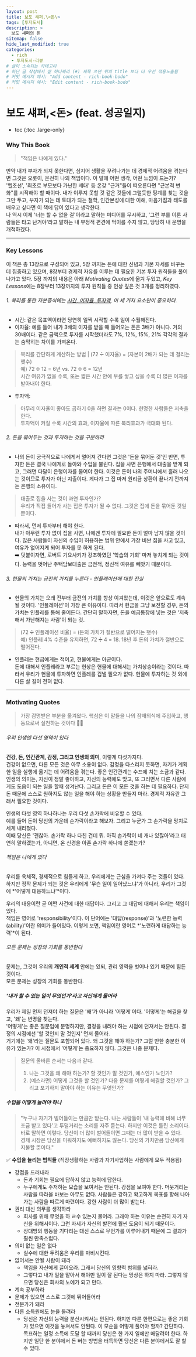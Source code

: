 ```yaml
---
layout: post
title: 보도 섀퍼,\<돈\> 
tags: [투자도서]
description: >
  보도 섀퍼의 돈
sitemap: false
hide_last_modified: true
categories:
  - rich
  - 투자도서-리뷰
# 글이 소속되는 카테고리  
# 하단 글 작성에서 샾 하나짜리 (#) 제목 쓰면 위의 title 보다 더 우선 적용노출됨  
# 커밋 메시지 예시: "Add content - rich-book-bodo"
# 커밋 메시지 예시: "Edit content - rich-book-bodo"
---
```


# 보도 섀퍼,\<돈\> (feat. 성공일지)  

* toc
{:toc .large-only}

### Why This Book
> "책임은 나에게 있다." 

만약 내가 부자가 되지 못한다면, 심지어 생활을 꾸려나가는 데 경제적 어려움을 겪는다면 그것은 오롯이, 온전히 나의 책임이다. 이 말에 어떤 생각, 어떤 느낌이 드는가?    
'헬조선', '최초로 부모보다 가난한 세대' 등 온갖 "근거"들이 떠오른다면 "근본적 변화"를 시작해야 할 때이다. 
내가 이루지 못할 것 같은 것들에 그럴듯한 핑계를 찾는 것을 그만 두고, 부자가 되는 데 토대가 되는 철학, 인간본성에 대한 이해, 마음가짐과 태도를 배우고 싶다면 이 책에 답이 있다고 생각한다.  
나 역시 이제 '너는 할 수 없을 걸'이라고 말하는 미디어를 무시하고, '그런 부를 이룬 사람들은 타고 난거야'라고 말하는 내 부정적 편견에 먹이를 주지 않고, 당당히 내 운명을 개척하겠다.     

---

### Key Lessons  
이 책은 총 13장으로 구성되어 있고, 5장 까지는 돈에 대한 신념과 기본 자세를 바꾸는 데 집중하고 있으며, 8장부터 경제적 자유를 이루는 데 필요한 기본 투자 원칙들을 풀어나가고 있다. 5장 까지의 내용은 아래 *Motivating Quotes*에 옮겨 두었고, *Key Lessons*에는 8장부터 13장까지의 투자 원칙들 중 인상 깊은 것 3개를 정리하였다.    

###### 1. 복리를 통한 자본증식에는 <ins>시간, 이자율, 투자액</ins>, 이 세 가지 요소만이 중요하다.    
* 시간: 같은 목표액이라면 당연히 일찍 시작할 수록 일이 수월해진다.  
* 이자율: 예를 들어 내가 3배의 이자를 받을 때 들어오는 돈은 3배가 아니다. 거의 30배이다. 같은 금액으로 투자를 시작했더라도 7%, 12%, 15%, 21% 각각의 결과는 숨막히는 차이를 가져온다. 
> 복리를 간단하게 계산하는 방법 | (72 ➗ 이자율) = (자본이 2배가 되는 데 걸리는 햇수)   
> 예) 72 ➗ 12 = 6년 vs. 72 ➗ 6 = 12년   
> 시간 여유가 없을 수록, 또는 짧은 시간 안에 부를 쌓고 싶을 수록 더 많은 이자를 받아내야 한다.  
* 투자액: 
> 아무리 이자율이 좋아도 곱하기 0을 하면 결과는 0이다. 현명한 사람들은 저축을 한다.  
투자액이 커질 수록 시간의 효과, 이자율에 따른 복리효과가 극대화 된다.  


###### 2. 돈을 묶어두는 것과 투자하는 것을 구분하라  
* 나의 돈이 궁극적으로 나에게서 멀어져 간다면 그것은 '돈을 묶어둔 것'인 반면, 투자한 돈은 결국 나에게로 돌아와 수입을 불린다. 집을 사면 은행에서 대출을 받게 되고, 그러면 다달이 은행이자를 물어야 한다. 이것은 돈이 나의 주머니에서 흘러 나오는 것이므로 투자가 아닌 지출이다. 게다가 그 집 마저 원리금 상환이 끝나기 전까지는 은행의 소유이다.  
> 대출로 집을 사는 것이 과연 투자인가?    
> 우리가 직접 들어가 사는 집은 투자가 될 수 없다. 그것은 집에 돈을 묶어둔 것일 뿐이다.  
* 따라서, 먼저 투자부터 해야 한다.  
내가 아무런 투자 없이 집을 사면, 나에겐 투자에 필요한 돈이 얼마 남지 않을 것이다. 많은 사람들이 자신의 수입이 허용하는 범위 안에서 가장 비싼 집을 사고 있고, 여유가 없어지게 되어 투자를 못 하게 된다.  
➡️ 덧붙이자면, 로버트 기요사키가 강조하였던 '학습의 기회' 마저 놓치게 되는 것이다. 능력을 벗어난 주택담보대출은 금전적, 정신적 여유를 빼앗기 때문이다. 


###### 3. 현물의 가치는 금전의 가치를 누른다 - 인플레이션에 대한 진실  
* 현물의 가치는 오래 전부터 금전의 가치를 항상 이겨왔는데, 이것은 앞으로도 계속 될 것이다. '인플레이션'이 가장 큰 이유이다. 따라서 현금을 그냥 보전할 경우, 돈의 가치는 인플레를 통해 줄어든다. 간단히 말하자면, 돈을 예금통장에 넣는 것은 '저축해서 가난해지는 사람'이 되는 것.  
> (72 ➗ 인플레이션 비율) = (돈의 가치가 절반으로 떨어지는 햇수)  
> 예) 인플레 4% 수준을 유지하면, 72 ➗ 4 = 18. 18년 후 돈의 가치가 절반으로 떨어진다.  
* 인플레는 현금에게는 적이고, 현물에게는 아군이다.  
돈에 대해서 인플레라고 부르는 현상은 현물에 대해서는 가치상승이라는 것이다. 따라서 우리가 현물에 투자하면 인플레를 겁낼 필요가 없다. 현물에 투자하는 것 외에 다른 살 길이 전혀 없다.
  

---

### Motivating Quotes
> 가장 감명받은 부분을 옮겨왔다. 핵심은 이 말들을 나의 잠재의식에 주입하고, 행동으로써 실천하는 것이다 🤙🏽  

###### 우리 인생엔 다섯 영역이 있다
**건강, 돈, 인간관계, 감정, 그리고 인생의 의미**, 이렇게 다섯가지다.  
건강이 없으면, 다른 모든 것은 아무 소용이 없다. 감정을 다스리지 못하면, 자기가 계획한 일을 실행에 옮기는 데 어려움을 겪는다. 좋은 인간관계는 수프에 치는 소금과 같다. 인생의 의미는, 자신이 정말 좋아하고, 자신의 능력에도 맞고, 또 그러면서 다른 사람에게도 도움이 되는 일을 할때 생겨난다. 그리고 돈은 이 모든 것을 하는 데 필요하다. 단지 돈 때문에 스스로 원하지도 않는 일을 해야 하는 상황을 만들지 마라. 경제적 자유란 그래서 필요한 것이다.  

인생의 다섯 영역 하나하나는 우리 다섯 손가락에 비유할 수 있다.  
예를 들어 돈이 당신의 가운데 손가락이라고 해보자. 그리고 누군가 그 손가락을 망치로 세게 내리쳤다.  
이때 당신은 '괜찮아. 손가락 하나 다친 건데 뭐. 아직 손가락이 네 개나 있잖아'라고 태연히 말하겠는가, 아니면, 온 신경을 아픈 손가락 하나에 쏟겠는가?  

###### 책임은 나에게 있다  
우리를 육체적, 경제적으로 힘들게 하고, 우리에게는 근심을 가져다 주는 것들이 있다.  
하지만 정작 문제가 되는 것은 우리에게 '무슨 일이 일어났느냐'가 아니라, 우리가 그것에 *'어떻게 대응하느냐'*이다.  

우리의 대응이란 곧 어떤 사건에 대한 대답이다. 그리고 그 대답에 대해서 우리는 책임이 있다.  
책임은 영어로 'responsibility'이다. 이 단어에는 '대답(response)'과 '노련한 능력(ability)'이란 의미가 들어있다. 이렇게 보면, 책임이란 영어로 *'노련하게 대답하는 능력'*이 된다.  

###### 모든 문제는 성장의 기회를 동반한다  
문제는, 그것이 우리의 **개인적 세계** 안에는 있되, 관리 영역을 벗어나 있기 때문에 힘든 것이다.  
모든 문제는 성장의 기회를 동반한다.  

##### '내가 할 수 있는 일이 무엇인가'라고 자신에게 물어라  
우리가 제일 먼저 던져야 하는 질문은 '왜'가 아니라 '어떻게'이다. '어떻게'는 해결을 찾고, '왜'는 변명을 찾는다.  
'어떻게'는 좋은 질문임에 분명하지만, 결정을 내려야 하는 시점에 던져서는 안된다. 결정의 시점에선 '할 것인지 말 것인지' 먼저 물어라.  
거기에는 '왜'라는 질문도 포함되어 있다. 왜 그것을 해야 하는가? 그럴 만한 충분한 이유가 있는가? 이 시점에서 '어떻게'는 중요하지 않다. 그것은 나중 문제다. 

> 질문의 올바른 순서는 다음과 같다.   
> 1. 나는 그것을 왜 해야 하는가? 할 것인가 말 것인가, 예스인가 노인가?  
> 2. (예스라면) 어떻게 그것을 할 것인가? 다음 문제를 어떻게 해결할 것인가? 그리고 포기하지 말아야 하는 이유는 무엇인가?  

##### 수입을 어떻게 늘려야 하나  
> "누구나 자기가 벌어들이는 만큼만 받는다. 나는 사람들이 '내 능력에 비해 너무 조금 받고 있다'고 투덜거리는 소리를 자주 듣는다. 하지만 이것은 틀린 소리이다.  
> 바로 말하면 이렇다. 당신이 더 많이 벌어들이면 그때는 더 많이 받을 수 있다.  
> 경제 시장은 당신을 미워하지도 예뻐하지도 않는다. 당신의 가치만큼 당신에게 지불할 뿐이다."  

✅ **수입을 늘리는 법칙들** (직장생활하는 사람과 자기사업하는 사람에게 모두 적용됨)   
* 강점을 드러내라  
  - 돈과 기회는 필요에 답하지 않고 능력에 답한다.  
  - 누구에게도 주저하는 모습을 보여서는 안된다. 강점을 보여야 한다. 머뭇거리는 사람을 따라올 바보는 아무도 없다. 사람들은 강하고 확고하게 목표를 향해 나아가는 사람을 따르게 마련이다. 강한 사람이 더 많이 받는다.  
* 권리 대신 의무를 생각하라  
  - 회사를 위해 무엇을 하 ㄹ수 있는지 물어라. 그래야 하는 이유는 순전히 자기 자신을 위해서이다. 그런 자세가 자신의 발전에 훨씬 도움이 되기 때문이다.  
  - 상대방의 행동을 기다리는 대신 스스로 무언가를 이루어내기 때문에 그 결과가 훨씬 만족스럽다.  
* 의미 없는 일은 없다  
  - 실수에 대한 두려움은 우리를 마비시킨다.  
* 없어서는 안될 사람이 돼라  
  - 책임을 자신에게 끌어오라. 그래서 당신의 영향력 범위를 넓혀라.  
  - 그렇다고 내가 일을 맡아서 해야만 일이 잘 된다는 망상은 하지 마라. 그렇지 않으면 당신은 회사의 노예가 되고 만다.  
* 계속 공부하라  
* 문제가 있으면 스스로 그것에 뛰어들어라  
* 전문가가 돼라  
* 다른 소득원에도 눈을 돌려라  
  - 당신은 자신의 능력을 분산시켜서는 안된다. 하지만 다른 한편으로는 좋은 기회가 있으면 이것을 놓쳐서도 안된다. 이 모순을 어떻게 풀어야 할까? 
간단하다. 목표하는 일정 소득에 도달 할 때까지 당신은 한 가지 일에만 매달려야 한다. 
하지만 일단 한 분야에서 돈 버는 방법을 터득하면 당신은 다른 분야에서도 잘 할 수 있다.  
